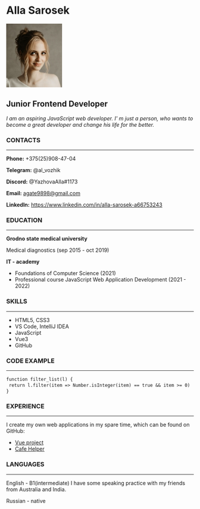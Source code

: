 # Alla Sarosek  
![cv-photo](cv-photo.jpg)
## Junior Frontend Developer
_I am an aspiring JavaScript web developer. I' m just a person, who wants to  become a great developer and change his life for the better._
### CONTACTS
***
**Phone:** +375(25)908-47-04

**Telegram:** @al_vozhik

**Discord:** @YazhovaAlla#1173

**Email:** agate9898@gmail.com

**LinkedIn:** https://www.linkedin.com/in/alla-sarosek-a66753243
### EDUCATION
***
 

**Grodno state medical university**

Medical diagnostics (sep 2015 - oct 2019)

**IT - academy**
- Foundations of Computer Science (2021)
- Professional course JavaScript Web Application Development (2021 - 2022)
### SKILLS
***
- HTML5, CSS3
- VS Code, IntelliJ IDEA
- JavaScript
- Vue3
- GitHub

### CODE EXAMPLE
***

```
function filter_list(l) {
 return l.filter(item => Number.isInteger(item) == true && item >= 0)
}
```
### EXPERIENCE
***
I create my own web applications in my spare time, which can be found on GitHub:
 - [Vue project](HTTPS://GITHUB.COM/YAZHOVAALLA/VUE_PROJECT)
 - [Cafe Helper](HTTPS://GITHUB.COM/YAZHOVAALLA/CAFE_HELPER)

### LANGUAGES
***
English - B1(intermediate)
I have some speaking practice with my friends from Australia and India.

Russian - native